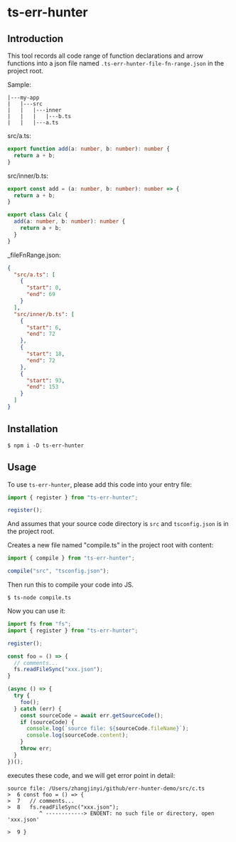 # ts-err-hunter

## Introduction

This tool records all code range of function declarations and arrow functions into a json file named `.ts-err-hunter-file-fn-range.json` in the project root.

Sample: 

```
|---my-app
|   |---src
|   |   |---inner
|   |   |   |---b.ts
|   |   |---a.ts
```

src/a.ts:
```typescript
export function add(a: number, b: number): number {
  return a + b;
}
```

src/inner/b.ts:
```typescript
export const add = (a: number, b: number): number => {
  return a + b;
}

export class Calc {
  add(a: number, b: number): number {
    return a + b;
  }
}
```

_fileFnRange.json:
```json
{
  "src/a.ts": [
    {
      "start": 0,
      "end": 69
    }
  ],
  "src/inner/b.ts": [
    {
      "start": 6,
      "end": 72
    },
    {
      "start": 18,
      "end": 72
    },
    {
      "start": 93,
      "end": 153
    }
  ]
}
```

## Installation

```shell script
$ npm i -D ts-err-hunter
```

## Usage

To use `ts-err-hunter`, please add this code into your entry file:

```typescript
import { register } from "ts-err-hunter";

register();
```

And assumes that your source code directory is `src` and `tsconfig.json` is in the project root.

Creates a new file named "compile.ts" in the project root with content:

```typescript
import { compile } from "ts-err-hunter";

compile("src", "tsconfig.json");
```

Then run this to compile your code into JS.

```shell script
$ ts-node compile.ts
```

Now you can use it:

```typescript
import fs from "fs";
import { register } from "ts-err-hunter";

register();

const foo = () => {
  // comments...
  fs.readFileSync("xxx.json");
}

(async () => {
  try {
    foo();
  } catch (err) {
    const sourceCode = await err.getSourceCode();
    if (sourceCode) {
      console.log(`source file: ${sourceCode.fileName}`);
      console.log(sourceCode.content);
    }
    throw err;
  }
})();
```

executes these code, and we will get error point in detail:

```
source file: /Users/zhangjinyi/github/err-hunter-demo/src/c.ts
>  6 const foo = () => {
>  7   // comments...
>  8   fs.readFileSync("xxx.json");
          ^ ------------> ENOENT: no such file or directory, open 'xxx.json'

>  9 }
```

